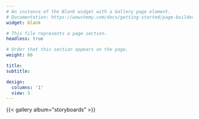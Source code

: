 ```yaml
---
# An instance of the Blank widget with a Gallery page element.
# Documentation: https://wowchemy.com/docs/getting-started/page-builder/
widget: blank

# This file represents a page section.
headless: true

# Order that this section appears on the page.
weight: 66

title: 
subtitle:

design:
  columns: '1'
  view: 5
---
```


{{< gallery album="storyboards" >}}
